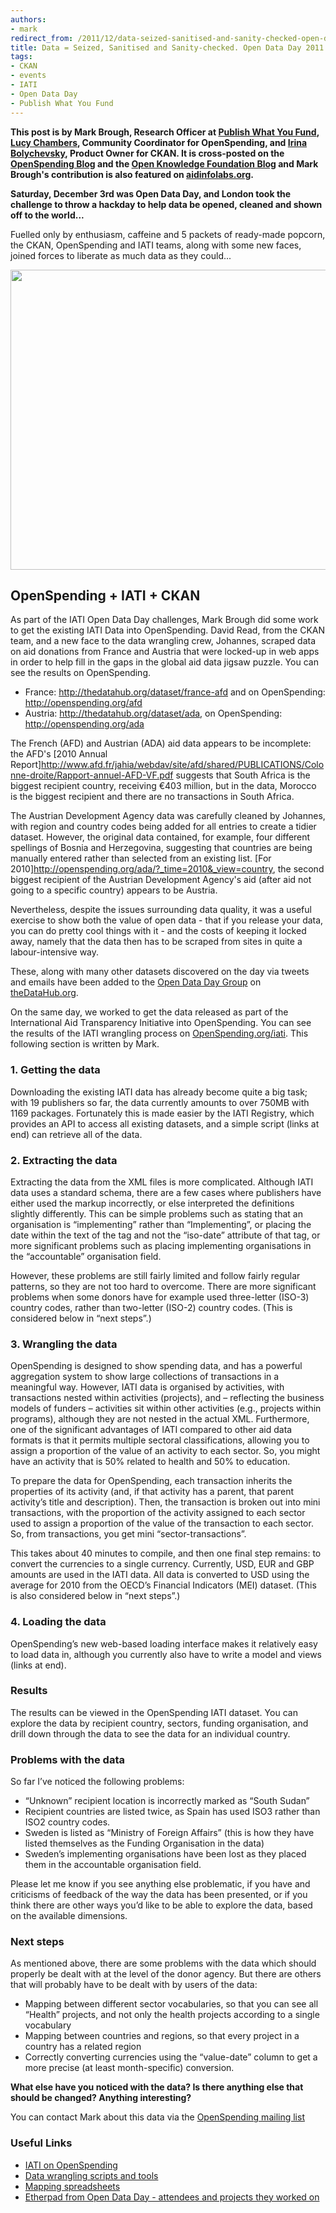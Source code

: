 ```yaml
--- 
authors:
- mark
redirect_from: /2011/12/data-seized-sanitised-and-sanity-checked-open-data-day-2011/
title: Data = Seized, Sanitised and Sanity-checked. Open Data Day 2011
tags: 
- CKAN
- events
- IATI
- Open Data Day
- Publish What You Fund
---
```

**This post is by Mark Brough, Research Officer at [Publish What You Fund](http://www.publishwhatyoufund.org/),  [Lucy Chambers](http://okfn.org/members/lucychambers), Community Coordinator for OpenSpending, and [Irina Bolychevsky](http://okfn.org/members/shevski), Product Owner for CKAN. It is cross-posted on the [OpenSpending Blog](http://blog.openspending.org/2011/12/10/data-seized-sanitised-and-sanity-checked-open-data-day-2011) and the [Open Knowledge Foundation Blog](http://blog.okfn.org/2011/12/12/data-seized-sanitised-and-sanity-checked-open-data-day-2011) and Mark Brough's contribution is also featured on [aidinfolabs.org](http://www.aidinfolabs.org/archives/786).** 

**Saturday, December 3rd was Open Data Day, and London took the challenge to throw a hackday to help data be opened, cleaned and shown off to the world...** 

Fuelled only by enthusiasm, caffeine and 5 packets of ready-made popcorn, the CKAN, OpenSpending and IATI teams, along with some new faces, joined forces to liberate as much data as they could... 

<img alt="" src="http://farm8.staticflickr.com/7157/6471082237_b687e15771_z.jpg" title="Mark Brough hard at Work on IATI wrangling" class="alignnone" width="640" height="480" />

## OpenSpending + IATI + CKAN

As part of the IATI Open Data Day challenges, Mark Brough did some work to get the existing IATI Data into OpenSpending. David Read, from the CKAN team, and a new face to the data wrangling crew, Johannes, scraped data on aid donations from France and Austria that were locked-up in web apps in order to help fill in the gaps in the global aid data jigsaw puzzle. You can see the results on OpenSpending.

* France: <http://thedatahub.org/dataset/france-afd> and on OpenSpending: <http://openspending.org/afd>
* Austria: <http://thedatahub.org/dataset/ada>, on OpenSpending: <http://openspending.org/ada>

The French (AFD) and Austrian (ADA) aid data appears to be incomplete: the AFD's [2010 Annual Report]<http://www.afd.fr/jahia/webdav/site/afd/shared/PUBLICATIONS/Colonne-droite/Rapport-annuel-AFD-VF.pdf> suggests that South Africa is the biggest recipient country, receiving €403 million, but in the data, Morocco is the biggest recipient and there are no transactions in South Africa.

The Austrian Development Agency data was carefully cleaned by Johannes, with region and country codes being added for all entries to create a tidier dataset. However, the original data contained, for example, four different spellings of Bosnia and Herzegovina, suggesting that countries are being manually entered rather than selected from an existing list. [For 2010]<http://openspending.org/ada/?_time=2010&_view=country>, the second biggest recipient of the Austrian Development Agency's aid (after aid not going to a specific country) appears to be Austria.

Nevertheless, despite the issues surrounding data quality, it was a useful exercise to show both the value of open data - that if you release your data, you can do pretty cool things with it - and the costs of keeping it locked away, namely that the data then has to be scraped from sites in quite a labour-intensive way.

These, along with many other datasets discovered on the day via tweets and emails have been added to the [Open Data Day Group](http://thedatahub.org/group/open-data-day) on [theDataHub.org](http://thedatahub.org). 

On the same day, we worked to get the data released as part of the International Aid Transparency Initiative into OpenSpending. You can see the results of the IATI wrangling process on [OpenSpending.org/iati](http://www.openspending.org/iati). This following section is written by Mark. 

### 1. Getting the data

Downloading the existing IATI data has already become quite a big task; with 19 publishers so far, the data currently amounts to over 750MB with 1169 packages. Fortunately this is made easier by the IATI Registry, which provides an API to access all existing datasets, and a simple script (links at end) can retrieve all of the data.

### 2. Extracting the data
Extracting the data from the XML files is more complicated. Although IATI data uses a standard schema, there are a few cases where publishers have either used the markup incorrectly, or else interpreted the definitions slightly differently. This can be simple problems such as stating that an organisation is “implementing” rather than “Implementing”, or placing the date within the text of the <activity-date> tag and not the “iso-date” attribute of that tag, or more significant problems such as placing implementing organisations in the “accountable” organisation field.

However, these problems are still fairly limited and follow fairly regular patterns, so they are not too hard to overcome. There are more significant problems when some donors have for example used three-letter (ISO-3) country codes, rather than two-letter (ISO-2) country codes. (This is considered below in “next steps”.)

### 3. Wrangling the data
OpenSpending is designed to show spending data, and has a powerful aggregation system to show large collections of transactions in a meaningful way. However, IATI data is organised by activities, with transactions nested within activities (projects), and – reflecting the business models of funders – activities sit within other activities (e.g., projects within programs), although they are not nested in the actual XML. Furthermore, one of the significant advantages of IATI compared to other aid data formats is that it permits multiple sectoral classifications, allowing you to assign a proportion of the value of an activity to each sector. So, you might have an activity that is 50% related to health and 50% to education.

To prepare the data for OpenSpending, each transaction inherits the properties of its activity (and, if that activity has a parent, that parent activity’s title and description). Then, the transaction is broken out into mini transactions, with the proportion of the activity assigned to each sector used to assign a proportion of the value of the transaction to each sector. So, from transactions, you get mini “sector-transactions”.

This takes about 40 minutes to compile, and then one final step remains: to convert the currencies to a single currency. Currently, USD, EUR and GBP amounts are used in the IATI data. All data is converted to USD using the average for 2010 from the OECD’s Financial Indicators (MEI) dataset. (This is also considered below in “next steps”.)


### 4. Loading the data
OpenSpending’s new web-based loading interface makes it relatively easy to load data in, although you currently also have to write a model and views (links at end).


### Results
The results can be viewed in the OpenSpending IATI dataset. You can explore the data by recipient country, sectors, funding organisation, and drill down through the data to see the data for an individual country.



### Problems with the data
So far I’ve noticed the following problems:

* “Unknown” recipient location is incorrectly marked as “South Sudan”
* Recipient countries are listed twice, as Spain has used ISO3 rather than ISO2 country codes.
* Sweden is listed as “Ministry of Foreign Affairs” (this is how they have listed themselves as the Funding Organisation in the data)
* Sweden’s implementing organisations have been lost as they placed them in the accountable organisation field.

Please let me know if you see anything else problematic, if you have and criticisms of feedback of the way the data has been presented, or if you think there are other ways you’d like to be able to explore the data, based on the available dimensions.

### Next steps
As mentioned above, there are some problems with the data which should properly be dealt with at the level of the donor agency. But there are others that will probably have to be dealt with by users of the data:

* Mapping between different sector vocabularies, so that you can see all “Health” projects, and not only the health projects according to a single vocabulary
* Mapping between countries and regions, so that every project in a country has a related region
* Correctly converting currencies using the “value-date” column to get a more precise (at least month-specific) conversion.

**What else have you noticed with the data? Is there anything else that should be changed? Anything interesting?**

You can contact Mark about this data via the [OpenSpending mailing list](http://lists.okfn.org/mailman/listinfo/openspending)

### Useful Links
* [IATI on OpenSpending](http://www.openspending.org/iati)
* [Data wrangling scripts and tools](https://github.com/okfn/iatitools)
* [Mapping spreadsheets](https://github.com/okfn/iatitools/tree/master/mapping)
* [Etherpad from Open Data Day - attendees and projects they worked on](http://ckan.okfnpad.org/opendataday)
